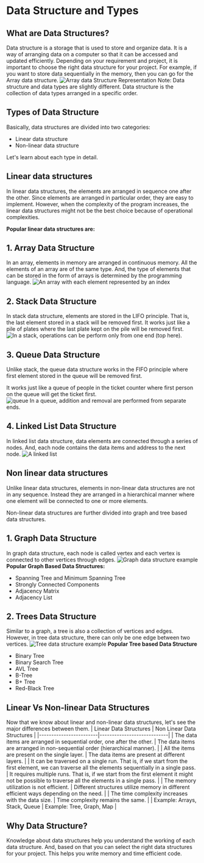 # **Data Structure and Types**
## **What are Data Structures?**
Data structure is a storage that is used to store and organize data. It is a way of arranging data on a computer so that it can be accessed and updated efficiently.
Depending on your requirement and project, it is important to choose the right data structure for your project. For example, if you want to store data sequentially in the memory, then you can go for the Array data structure.
![Array data Structure Representation](ReadmeFile-Images/Example(1).png)
Note: Data structure and data types are slightly different. Data structure is the collection of data types arranged in a specific order.

## **Types of Data Structure**
Basically, data structures are divided into two categories:
  * Linear data structure
  * Non-linear data structure

Let's learn about each type in detail.

## **Linear data structures**
In linear data structures, the elements are arranged in sequence one after the other. Since elements are arranged in particular order, they are easy to implement.
However, when the complexity of the program increases, the linear data structures might not be the best choice because of operational complexities.

**Popular linear data structures are:**
## **1. Array Data Structure**
In an array, elements in memory are arranged in continuous memory. All the elements of an array are of the same type. And, the type of elements that can be stored in the form of arrays is determined by the programming language.
![An array with each element represented by an index](ReadmeFile-Images/Example(2).png)


## **2. Stack Data Structure**
In stack data structure, elements are stored in the LIFO principle. That is, the last element stored in a stack will be removed first.
It works just like a pile of plates where the last plate kept on the pile will be removed first. 
![In a stack, operations can be perform only from one end (top here).](ReadmeFile-Images/Example(3).png)


## **3. Queue Data Structure**
Unlike stack, the queue data structure works in the FIFO principle where first element stored in the queue will be removed first.

It works just like a queue of people in the ticket counter where first person on the queue will get the ticket first. 
![queue In a queue, addition and removal are performed from separate ends.](ReadmeFile-Images/Example(4).png)

## **4. Linked List Data Structure**
In linked list data structure, data elements are connected through a series of nodes. And, each node contains the data items and address to the next node.
![A linked list](ReadmeFile-Images/Example(5).png)

## **Non linear data structures**
Unlike linear data structures, elements in non-linear data structures are not in any sequence. Instead they are arranged in a hierarchical manner where one element will be connected to one or more elements.

Non-linear data structures are further divided into graph and tree based data structures.

## **1. Graph Data Structure**
In graph data structure, each node is called vertex and each vertex is connected to other vertices through edges.
![Graph data structure example](ReadmeFile-Images/Example(6).png)
**Popular Graph Based Data Structures:**

  * Spanning Tree and Minimum Spanning Tree
  * Strongly Connected Components
  * Adjacency Matrix
  * Adjacency List

## **2. Trees Data Structure**
Similar to a graph, a tree is also a collection of vertices and edges. However, in tree data structure, there can only be one edge between two vertices.
![Tree data structure example](ReadmeFile-Images/Example(7).png)
**Popular Tree based Data Structure**

  * Binary Tree
  * Binary Search Tree
  * AVL Tree
  * B-Tree
  * B+ Tree
  * Red-Black Tree

## **Linear Vs Non-linear Data Structures**
Now that we know about linear and non-linear data structures, let's see the major differences between them.
| Linear Data Structures | Non Linear Data Structures |
|------------------------|----------------------------|
| The data items are arranged in sequential order, one after the other. | The data items are arranged in non-sequential order (hierarchical manner). |
| All the items are present on the single layer. | The data items are present at different layers. |
| It can be traversed on a single run. That is, if we start from the first element, we can traverse all the elements sequentially in a single pass. | It requires multiple runs. That is, if we start from the first element it might not be possible to traverse all the elements in a single pass. |
| The memory utilization is not efficient. | Different structures utilize memory in different efficient ways depending on the need. |
| The time complexity increases with the data size. | Time complexity remains the same. |
| Example: Arrays, Stack, Queue | Example: Tree, Graph, Map |

## **Why Data Structure?**
Knowledge about data structures help you understand the working of each data structure. And, based on that you can select the right data structures for your project.
This helps you write memory and time efficient code.

